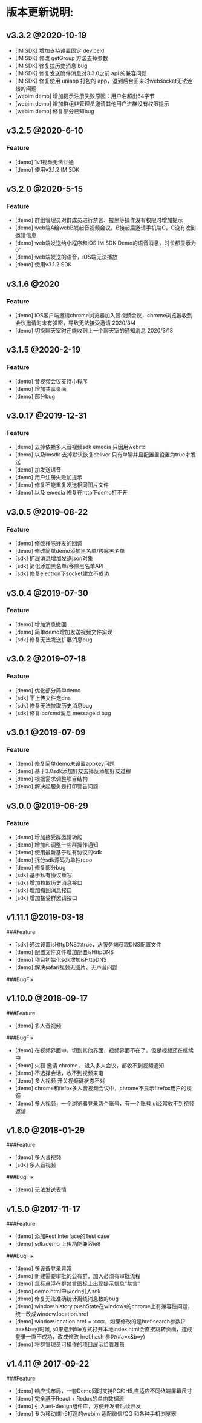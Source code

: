 # 版本更新说明:
## v3.3.2 @2020-10-19
  * [IM SDK] 增加支持设置固定 deviceId
  * [IM SDK] 修改 getGroup 方法去掉参数
  * [IM SDK] 修复拉历史消息 bug
  * [IM SDK] 修复发送附件消息对3.3.0之前 api 的兼容问题
  * [IM SDK] 修复使用 uniapp 打包的 app，退到后台回来时websocket无法连接的问题
  * [webim demo] 增加提示注册失败原因：用户名超出64字节
  * [webim demo] 增加群组非管理员邀请其他用户进群没有权限提示
  * [webim demo] 修复部分已知bug


## v3.2.5 @2020-6-10
### Feature
* [demo] 1v1视频无法互通
* [demo] 使用v3.1.2 IM SDK

## v3.2.0 @2020-5-15
### Feature
* [demo] 群组管理员对群成员进行禁言、拉黑等操作没有权限时增加提示
* [demo] web端A给webB发起音视频会议，B接起后邀请手机端C，C没有收到邀请信息
* [demo] web端发送给小程序和iOS IM SDK Demo的语音消息，时长都显示为0”
* [demo] web端发送的语音，iOS端无法播放
* [demo] 使用v3.1.2 SDK

## v3.1.6 @2020
### Feature
* [demo] iOS客户端邀请chrome浏览器加入音视频会议，chrome浏览器收到会议邀请时未有弹窗，导致无法接受邀请  2020/3/4
* [demo] 切换聊天室时还能收到上一个聊天室的通知消息  2020/3/18


## v3.1.5 @2020-2-19
### Feature
* [demo] 音视频会议支持小程序
* [demo] 增加共享桌面
* [demo] 部分bug

## v3.0.17 @2019-12-31
### Feature
* [demo] 去掉依赖多人音视频sdk emedia 只因用webrtc
* [demo] 以及imsdk 去掉默认恢复deliver 只有单聊并且配置里设置为true才发送
* [demo] 加发送语音
* [demo] 用户注册失败加提示
* [demo] 修复不能重复发送相同图片文件
* [demo] 以及 emedia 修复在http下demo打不开

## v3.0.5 @2019-08-22
### Feature
* [demo] 修改移除好友的回调
* [demo] 修改简单demo添加黑名单/移除黑名单
* [sdk] 扩展消息增加发送json对象
* [sdk] 简化添加黑名单/移除黑名单API
* [sdk] 修复electron下socket建立不成功

## v3.0.4 @2019-07-30
### Feature
* [demo] 增加消息撤回
* [demo] 简单demo增加发送视频文件实现
* [sdk] 修复无法发送扩展消息bug

## v3.0.2 @2019-07-18
### Feature
* [demo] 优化部分简单demo
* [sdk] 下上传文件走dns
* [sdk] 修复无法拉取历史消息bug
* [sdk] 修复loc/cmd消息 messageId bug

## v3.0.1 @2019-07-09
### Feature

* [demo] 修复简单demo未设置appkey问题
* [demo] 基于3.0sdk添加好友去掉反添加好友过程
* [demo] 根据需求调整项目结构
* [demo] 解决起服务是打印警告问题


## v3.0.0 @2019-06-29
### Feature

* [demo] 增加接受群邀请功能
* [demo] 增加和调整一些群操作通知
* [demo] 使用最新基于私有协议的sdk
* [demo] 拆分sdk源码为单独repo
* [demo] 修复部分bug
* [sdk] 基于私有协议重写
* [sdk] 增加拉取历史消息接口
* [sdk] 增加撤回消息接口
* [sdk] 增加接受群邀请接口

## v1.11.1 @2019-03-18
###Feature

* [sdk] 通过设置isHttpDNS为true，从服务端获取DNS配置文件
* [demo] 配置文件文件增加配置isHttpDNS
* [demo] 项目初始化sdk增加isHttpDNS
* [demo] 解决safari视频无图片、无声音问题


###BugFix


## v1.10.0 @2018-09-17

###Feature

* [demo] 多人音视频

###BugFix

* [demo] 在视频界面中，切到其他界面，视频界面不在了。但是视频还在继续 中
* [demo] 火狐 邀请 chrome， 进入多人会议，都收不到视频通知
* [demo] 不选择会话，收不到视频来电
* [demo] 多人视频 开关视频键状态不对
* [demo] chrome和firfox多人音视频会议中，chrome不显示firefox用户的视频
* [demo] 多人视频，一个浏览器登录两个账号，有一个账号 ui经常收不到视频邀请


## v1.6.0 @2018-01-29

###Feature

* [demo] 多人音视频
* [sdk] 多人音视频

###BugFix

* [demo] 无法发送表情

## v1.5.0 @2017-11-17

###Feature

* [demo] 添加Rest Interface的Test case
* [demo] sdk/demo 上传功能兼容ie8

###BugFix

* [demo] 多设备登录异常
* [demo] 新建需要审批的公有群，加入必须有审批流程
* [demo] 鼠标悬浮在群禁言图标上出现提示信息“禁言”
* [demo] demo.html中从cdn引入sdk
* [demo] 修复无法准确统计离线消息数的bug
* [demo] window.history.pushState在windows的chrome上有兼容性问题，统一改成window.location.href
* [demo] window.location.href = xxxx，如果修改的是href.search参数(?a=x&b=y)时候, 如果遇到file方式打开本地index.html会直接跳转页面，造成登录一直不成功，改成修改 href.hash 参数(#a=x&b=y)
* [demo] 将群管理员可操作的项目展示给管理员

## v1.4.11 @ 2017-09-22

###Feature

* [demo] 响应式布局，一套Demo同时支持PC和H5,自适应不同终端屏幕尺寸
* [demo] 完全基于React + Redux的单向数据流
* [demo] 引入ant-design组件库，方便开发者后续开发
* [demo] 专为移动端h5打造的webim 适配微信/QQ 和各种手机浏览器
